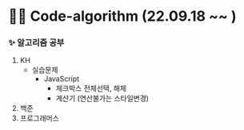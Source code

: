 # 🧑‍💻 Code-algorithm (22.09.18 ~~ )

### ✨ 알고리즘 공부
<ol>
    <li>KH
        <ul>
            <li>실습문제
                <ul>
                    <li>JavaScript
                        <ul>
                            <li>체크박스 전체선택, 해체
                            <li>계산기 (연산불가는 스타일변경)
                        </ul>
                </ul>
        </ul>
    <li>백준
    <li>프로그래머스
</ol>
